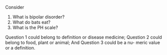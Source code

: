 Consider 

1. What is bipolar disorder? 
2. What do bats eat? 
3. What is the PH scale? 

Question 1 could belong to definition or disease medicine; 
Question 2 could belong to food, plant or animal; 
And Question 3 could be a nu- meric value or a definition. 



